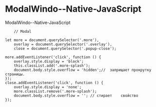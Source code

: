 # ModalWindo--Native-JavaScript
ModalWindo--Native-JavaScript


        // Modal
    
    let more = document.querySelector('.more'),
        overlay = document.querySelector('.overlay'),
        close = document.querySelector('.popup-close');
    
    more.addEventListener('click', function () {
        overlay.style.display = 'block';
        this.classList.add('.more-splash');
        document.body.style.overflow = 'hidden';//  заприщает прокрутку  страницы.
    });
    close.addEventListener('click', function () {
        overlay.style.display = 'none';
        more.classList.remove('.more-splash');
        document.body.style.overflow = ''; // стирает    свойство
    });
